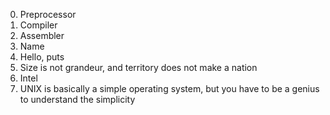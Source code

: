 0. Preprocessor
1. Compiler
2. Assembler
3. Name
4. Hello, puts
6. Size is not grandeur, and territory does not make a nation
7. Intel
8. UNIX is basically a simple operating system, but you have to be a genius to understand the simplicity
